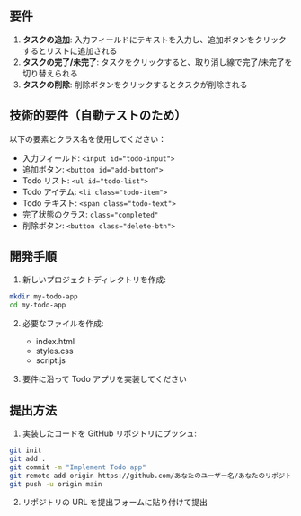 ## 要件

1. **タスクの追加**: 入力フィールドにテキストを入力し、追加ボタンをクリックするとリストに追加される
2. **タスクの完了/未完了**: タスクをクリックすると、取り消し線で完了/未完了を切り替えられる
3. **タスクの削除**: 削除ボタンをクリックするとタスクが削除される

## 技術的要件（自動テストのため）

以下の要素とクラス名を使用してください：

- 入力フィールド: `<input id="todo-input">`
- 追加ボタン: `<button id="add-button">`
- Todo リスト: `<ul id="todo-list">`
- Todo アイテム: `<li class="todo-item">`
- Todo テキスト: `<span class="todo-text">`
- 完了状態のクラス: `class="completed"`
- 削除ボタン: `<button class="delete-btn">`

## 開発手順

1. 新しいプロジェクトディレクトリを作成:

```bash
mkdir my-todo-app
cd my-todo-app
```

2. 必要なファイルを作成:

   - index.html
   - styles.css
   - script.js

3. 要件に沿って Todo アプリを実装してください

## 提出方法

1. 実装したコードを GitHub リポジトリにプッシュ:

```bash
git init
git add .
git commit -m "Implement Todo app"
git remote add origin https://github.com/あなたのユーザー名/あなたのリポジトリ名.git
git push -u origin main
```

2. リポジトリの URL を提出フォームに貼り付けて提出
